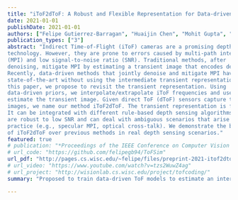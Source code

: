 ```yaml
---
title: "iToF2dToF: A Robust and Flexible Representation for Data-driven Time-of-Flight Imaging (Preprint)"
date: 2021-01-01
publishDate: 2021-01-01
authors: ["Felipe Gutierrez-Barragan", "Huaijin Chen", "Mohit Gupta", "Andreas Velten", "Jinwei Gu"]
publication_types: ["3"]
abstract: "Indirect Time-of-Flight (iToF) cameras are a promising depth sensing
technology. However, they are prone to errors caused by multi-path interference
(MPI) and low signal-to-noise ratio (SNR). Traditional methods, after
denoising, mitigate MPI by estimating a transient image that encodes depths.
Recently, data-driven methods that jointly denoise and mitigate MPI have become
state-of-the-art without using the intermediate transient representation. In
this paper, we propose to revisit the transient representation. Using
data-driven priors, we interpolate/extrapolate iToF frequencies and use them to
estimate the transient image. Given direct ToF (dToF) sensors capture transient
images, we name our method iToF2dToF. The transient representation is flexible.
It can be integrated with different rule-based depth sensing algorithms that
are robust to low SNR and can deal with ambiguous scenarios that arise in
practice (e.g., specular MPI, optical cross-talk). We demonstrate the benefits
of iToF2dToF over previous methods in real depth sensing scenarios."
featured: true
# publication: "*Proceedings of the IEEE Conference on Computer Vision and Pattern Recognition*"
# url_code: "https://github.com/felipegb94/ToFSim"
url_pdf: "http://pages.cs.wisc.edu/~felipe/files/preprint-2021-itof2dtof-v1.pdf"
# url_video: "https://www.youtube.com/watch?v=tzs2WuwZ4ag"
# url_project: "http://wisionlab.cs.wisc.edu/project/tofcoding/"
summary: "Proposed to train data-driven ToF models to estimate an intermediate representation that encodes depths, instead of depthmaps."

---
```


